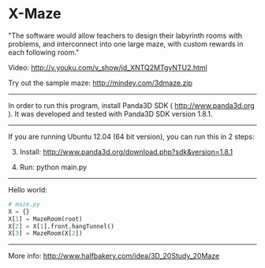 X-Maze
======

"The software would allow teachers to design their labyrinth rooms with problems, and interconnect into one large maze, with custom rewards in each following room."

Video: http://v.youku.com/v_show/id_XNTQ2MTgyNTU2.html

Try out the sample maze: http://mindey.com/3dmaze.zip

******************************************************************************

In order to run this program, install Panda3D SDK ( http://www.panda3d.org ).
It was developed and tested with Panda3D SDK version 1.8.1.

******************************************************************************
If you are running Ubuntu 12.04 (64 bit version), you can run this in 2 steps:


3. Install:
http://www.panda3d.org/download.php?sdk&version=1.8.1

4. Run:
python main.py

******************************************************************************

Hello world:

```python
# maze.py
X = {}
X[1] = MazeRoom(root)
X[2] = X[1].front.hangTunnel()
X[3] = MazeRoom(X[2]) 
```

******************************************************************************
More info: http://www.halfbakery.com/idea/3D_20Study_20Maze
